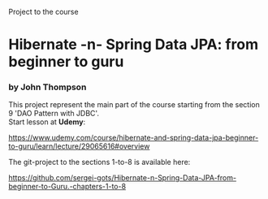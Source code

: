 Project to the course 

# Hibernate -n- Spring Data JPA: from beginner to guru
### by John Thompson

This project represent the main part of the course starting from the section 9 'DAO Pattern with JDBC'.
<br>
Start lesson at <b>Udemy</b>:

https://www.udemy.com/course/hibernate-and-spring-data-jpa-beginner-to-guru/learn/lecture/29065616#overview

The git-project to the sections 1-to-8 is available here:

https://github.com/sergei-gots/Hibernate-n-Spring-Data-JPA-from-beginner-to-Guru.-chapters-1-to-8